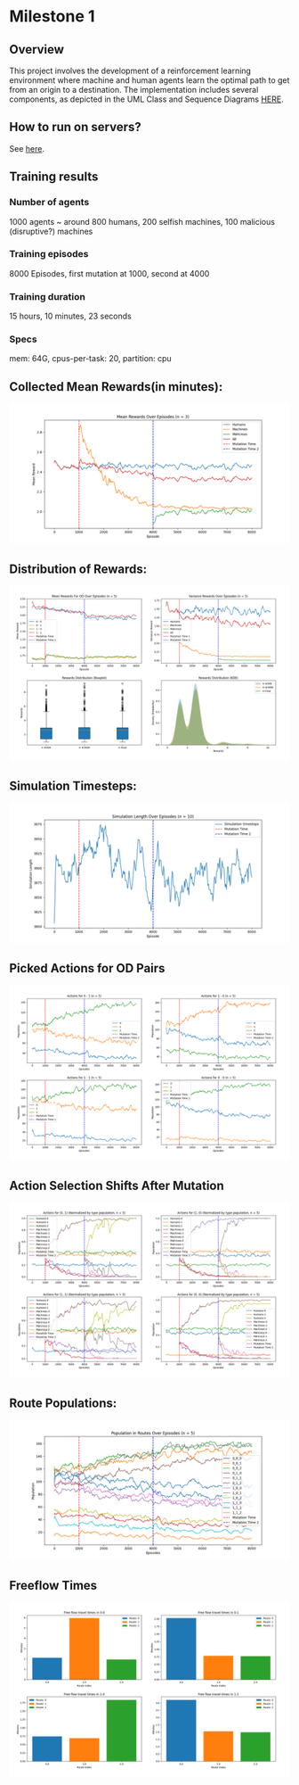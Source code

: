 # Milestone 1

## Overview

This project involves the development of a reinforcement learning environment where machine and human agents learn the optimal path to get from an origin to a destination.
The implementation includes several components, as depicted in the UML Class and Sequence Diagrams [HERE](https://miro.com/app/board/uXjVN4vGqSI=/?share_link_id=316593087566).

## How to run on servers?

See [here](server_scripts/how_to.md).

## Training results

### Number of agents
1000 agents ~ around 800 humans, 200 selfish machines, 100 malicious (disruptive?) machines
### Training episodes
8000 Episodes, first mutation at 1000, second at 4000
### Training duration
15 hours, 10 minutes, 23 seconds
### Specs
mem: 64G, cpus-per-task: 20, partition: cpu


## Collected Mean Rewards(in minutes):
![](readme_plots/rewards.png)


## Distribution of Rewards:
![](readme_plots/rewards_dist.png)


## Simulation Timesteps:
![](readme_plots/simulation_length.png)


## Picked Actions for OD Pairs
![](readme_plots/actions.png)


## Action Selection Shifts After Mutation
![](readme_plots/actions_shifts.png)


## Route Populations:
![](readme_plots/flows.png)


## Freeflow Times
![](readme_plots/ff_travel_time.png)